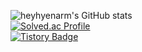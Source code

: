 ![heyhyenarm's GitHub stats](https://github-readme-stats.vercel.app/api?username=heyhyenarm&show_icons=true&theme=tokyonight) 
<br>
[![Solved.ac Profile](http://mazassumnida.wtf/api/generate_badge?boj=narmhye)](https://solved.ac/narmhye)
<br>
[![Tistory Badge](https://img.shields.io/badge/Tech%20Blog-555263?style=flat&logoColor=white)]("https://cocoon1787.tistory.com/)
